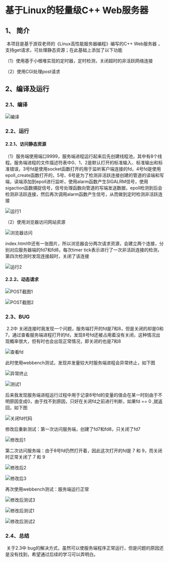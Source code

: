 # 基于Linux的轻量级C++ Web服务器



## 1、 简介

​		本项目是基于游双老师的《Linux高性能服务器编程》编写的C++ Web服务器 ，支持get请求，可处理静态资源；在此基础上添加了以下功能

（1）使用基于小根堆实现的定时器，定时检测，关闭超时的非活跃网络连接

（2）使用CGI处理post请求



## 2、编译及运行

### 2.1、编译

![编译](图片/编译.jpg)



### 2.2、运行

#### 2.2.1、访问静态资源

（1）服务端使用端口9999，服务端进程运行起来后先创建线程池，其中有8个线程。服务端进程的文件描述符表中0、1、2是默认打开的标准输入、标准输出和标准错误，3号fd是使用socket函数打开的用于监听客户端连接的fd，4号fd是使用epoll_create函数打开的，5号、6号是为了检测非活跃连接创建的管道的读端和写端，读端添加到epoll进行监听，使用alarm函数产生SIGALRM信号，使用sigaction函数捕捉信号，信号处理函数向管道的写端发送数据，epoll检测到后会检测非活跃连接，然后再次调用alarm函数产生信号，从而做到定时检测非活跃连接

![运行1](图片/运行1.jpg)

（2）使用浏览器访问网站资源

![浏览器访问](图片/浏览器访问.jpg)

​		index.html中还有一张图片，所以浏览器会分两次请求资源，会建立两个连接，分别对应服务器端的fd7和fd8，每次timer tick表示进行了一次非活跃连接的检测，第四次检测时发现连接超时，关闭了该连接

![运行2](图片/运行2.jpg)



#### 2.2.2、动态请求

![POST截图1](图片/POST截图1.jpg)

![POST截图2](图片/POST截图2.jpg)



### 2.3、BUG

​		2.2中  关闭连接时我发现一个问题，服务端打开的fd是7和8，但是关闭的却是0和7，通过查看服务端进程打开的fd，发现8号fd还被占用着没有关闭，这种情况出现概率很大，但有时也会出现正常情况，即关闭的也是7和8

![查看fd](图片/查看fd.jpg)

此时使用webbench测试，发现并发量较大时服务端进程会异常终止，如下图

![异常终止](图片/异常终止.jpg)

![测试1](图片/测试1.jpg)

​		后来我发现服务端进程运行过程中用于记录8号fd的变量的值会在某一时刻由于不明原因变成0，由于找不到原因，只好在关闭fd之前进行判断，如果fd == 0 ,就返回，如下图

![关闭fd代码](图片/关闭fd代码.jpg)



修改后重新测试：第一次访问服务端，创建了fd7和fd8，只关闭了fd7

![修改后1](图片/修改后1.jpg)

第二次访问服务端：由于8号fd仍然打开着，因此这次打开的fd是 7 和 9，而关闭时正常关闭了 7 和 9

![修改后2](图片/修改后2.jpg)

![修改后3](图片/修改后3.jpg)

再次使用webbench测试：服务端运行正常

![修改后测试3](图片/修改后测试3.jpg)

![修改后测试1](图片/修改后测试1.jpg)

![修改后测试2](图片/修改后测试2.jpg)



### 2.4、总结

​		关于2.3中 bug的解决方式，虽然可以使服务端程序正常运行，但是问题的原因还是没有找到，希望通过后续的学习可以弄明白。

